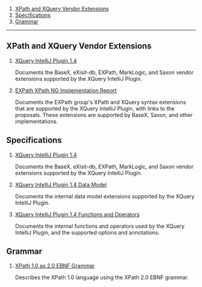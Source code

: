 1. [XPath and XQuery Vendor Extensions](#xpath-and-xquery-vendor-extensions)
1. [Specifications](#specifications)
1. [Grammar](#grammar)

-----

## XPath and XQuery Vendor Extensions

1. [XQuery IntelliJ Plugin 1.4](XQuery%20IntelliJ%20Plugin.md)

   Documents the BaseX, eXisit-db, EXPath, MarkLogic, and Saxon vendor
   extensions supported by the XQuery IntelliJ Plugin.

1. [EXPath XPath NG Implementation Report](EXPath%20XPath%20NG%20Implementation%20Report.md)

   Documents the EXPath group's XPath and XQuery syntax extensions that are
   supported by the XQuery IntelliJ Plugin, with links to the proposals. These
   extensions are supported by BaseX, Saxon, and other implementations.

## Specifications

1. [XQuery IntelliJ Plugin 1.4](XQuery%20IntelliJ%20Plugin.md)

   Documents the BaseX, eXisit-db, EXPath, MarkLogic, and Saxon vendor
   extensions supported by the XQuery IntelliJ Plugin.

1. [XQuery IntelliJ Plugin 1.4 Data Model](XQuery%20IntelliJ%20Plugin%20Data%20Model.md)

   Documents the internal data model extensions supported by the XQuery
   IntelliJ Plugin.

1. [XQuery IntelliJ Plugin 1.4 Functions and Operators](XQuery%20IntelliJ%20Plugin%20Functions%20and%20Operators.md)

   Documents the internal functions and operators used by the XQuery IntelliJ
   Plugin, and the supported options and annotations.

## Grammar

1. [XPath 1.0 as 2.0 EBNF Grammar](XPath%201.0%20as%202.0%20EBNF%20Grammar.md)

   Describes the XPath 1.0 language using the XPath 2.0 EBNF grammar.
